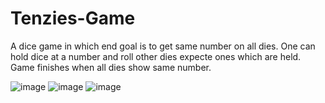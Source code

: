 # Tenzies-Game

A dice game in which end goal is to get same number on all dies. One can hold dice at a number and roll other dies expecte ones which are held. Game finishes when all dies show same number.

![image](https://user-images.githubusercontent.com/83227183/223525708-7bb20637-90a2-45f7-9839-fe551d02b44f.png)
![image](https://user-images.githubusercontent.com/83227183/223525786-5ad3c7f5-6981-4d78-b843-ccfe3429aaf7.png)
![image](https://user-images.githubusercontent.com/83227183/223525927-2715d0f6-8056-410d-9de0-a4e7f61b56f5.png)
